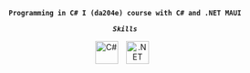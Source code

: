 <div align="center">

**`Programming in C# I (da204e) course with C# and .NET MAUI`**

***`Skills`***
<div align="center">
<img alt="C#" width="40px" style="padding-right:10px;" src="https://cdn.jsdelivr.net/gh/devicons/devicon/icons/csharp/csharp-original.svg" />
<img alt=".NET MAUI" width="40px" style="padding-right:10px;" src="https://i.ibb.co/f8ZVF2c/maui.png" />
<br/>